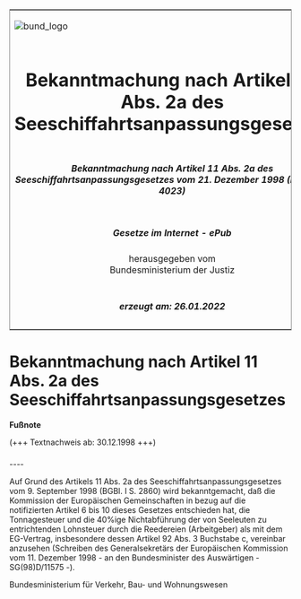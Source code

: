 <span id="DECKBLATT.html"></span>

<table border="0" frame="border" width="100%">

<tr valign="top">

<td align="left">

![bund\_logo](BfJ_2021_Web_de_de.gif)

</td>

<td align="right">

 

</td>

</tr>

<tr align="center" valign="middle">

<td colspan="2">

# Bekanntmachung nach Artikel 11 Abs. 2a des Seeschiffahrtsanpassungsgesetzes

</td>

</tr>

<tr align="center" valign="middle">

<td colspan="2">

##### Bekanntmachung nach Artikel 11 Abs. 2a des Seeschiffahrtsanpassungsgesetzes vom 21. Dezember 1998 (BGBl. I S. 4023)

</td>

</tr>

<tr align="center" valign="middle">

<td colspan="2">

  
  

##### Gesetze im Internet - ePub  
  
herausgegeben vom  
Bundesministerium der Justiz

</td>

</tr>

<tr align="center" valign="bottom">

<td colspan="2">

  
  

##### erzeugt am: 26.01.2022

</td>

</tr>

</table>

<span id="BJNR402300998.html"></span>

# Bekanntmachung nach Artikel 11 Abs. 2a des Seeschiffahrtsanpassungsgesetzes

<div>

  
**Fußnote**

<div class="jnhtml">

<div>

<div class="jurAbsatz">

(+++ Textnachweis ab: 30.12.1998 +++)

</div>

</div>

</div>

</div>

<span id="BJNR402300998BJNE000100311.html"></span>

###   
\----

<div>

<div class="jnhtml">

<div>

<div class="jurAbsatz">

Auf Grund des Artikels 11 Abs. 2a des Seeschiffahrtsanpassungsgesetzes
vom 9. September 1998 (BGBl. I S. 2860) wird bekanntgemacht, daß die
Kommission der Europäischen Gemeinschaften in bezug auf die
notifizierten Artikel 6 bis 10 dieses Gesetzes entschieden hat, die
Tonnagesteuer und die 40%ige Nichtabführung der von Seeleuten zu
entrichtenden Lohnsteuer durch die Reedereien (Arbeitgeber) als mit dem
EG-Vertrag, insbesondere dessen Artikel 92 Abs. 3 Buchstabe c, vereinbar
anzusehen (Schreiben des Generalsekretärs der Europäischen Kommission
vom 11. Dezember 1998 - an den Bundesminister des Auswärtigen -
SG(98)D/11575 -).

</div>

<div class="jurAbsatz">

<span class="SP">Bundesministerium für Verkehr, Bau- und
Wohnungswesen</span>

</div>

</div>

</div>

</div>
